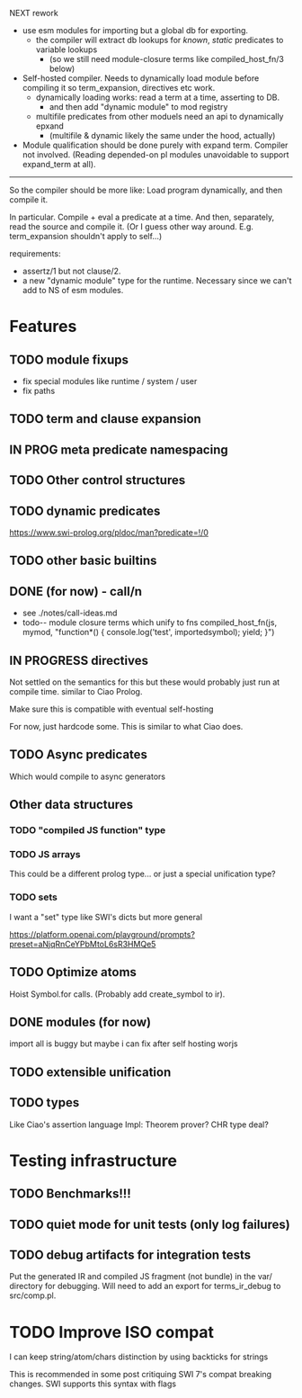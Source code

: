 NEXT rework

- use esm modules for importing but a global db for exporting.
	- the compiler will extract db lookups for *known*, *static*
		predicates to variable lookups
		- (so we still need module-closure terms like compiled_host_fn/3 below)
- Self-hosted compiler. Needs to dynamically load module before compiling
	it so term_expansion, directives etc work.
	- dynamically loading works: read a term at a time, asserting to DB.
		- and then add "dynamic module" to mod registry
	- multifile predicates from other moduels need an api to dynamically epxand
		- (multifile & dynamic likely the same under the hood, actually)
- Module qualification should be done purely with expand term. Compiler
	not involved. (Reading depended-on pl modules unavoidable to support
	expand_term at all).

------------------------------------------------------------------------

So the compiler should be more like: Load program dynamically, and then
compile it.

In particular. Compile + eval a predicate at a time. And then, separately, read the source and compile it.
(Or I guess other way around. E.g. term_expansion shouldn't apply to self...)

requirements:
- assertz/1 but not clause/2.
- a new "dynamic module" type for the runtime. Necessary since we can't add to NS of esm modules.

# Features
## TODO module fixups
- fix special modules like runtime / system / user
- fix paths

## TODO term and clause expansion
## IN PROG meta predicate namespacing
## TODO Other control structures
## TODO dynamic predicates
https://www.swi-prolog.org/pldoc/man?predicate=!/0
## TODO other basic builtins
## DONE (for now) - call/n
- see ./notes/call-ideas.md
-  todo-- module closure terms which unify to fns
		compiled_host_fn(js, mymod, "function*() {
		  console.log('test', importedsymbol);
		  yield;
		}")

## IN PROGRESS directives
Not settled on the semantics for this but these would probably just run
at compile time. similar to Ciao Prolog.

Make sure this is compatible with eventual self-hosting

For now, just hardcode some. This is similar to what Ciao does.

## TODO Async predicates
Which would compile to async generators

## Other data structures
### TODO "compiled JS function" type
### TODO JS arrays
This could be a different prolog type... or just a special unification
type?
### TODO sets
I want a "set" type like SWI's dicts but more general

https://platform.openai.com/playground/prompts?preset=aNjqRnCeYPbMtoL6sR3HMQe5
## TODO Optimize atoms
Hoist Symbol.for calls. (Probably add create_symbol to ir).
## DONE modules (for now)
import all is buggy but maybe i can fix after self hosting worjs

## TODO extensible unification
## TODO types
Like Ciao's assertion language
Impl: Theorem prover? CHR type deal?

# Testing infrastructure

## TODO Benchmarks!!!

## TODO quiet mode for unit tests (only log failures)

## TODO debug artifacts for integration tests
Put the generated IR and compiled JS fragment (not bundle) in the var/ directory
for debugging. Will need to add an export for terms_ir_debug to src/comp.pl.


# TODO Improve ISO compat
I can keep string/atom/chars distinction by using backticks for strings

This is recommended in some post critiquing SWI 7's compat breaking
changes. SWI supports this syntax with flags
